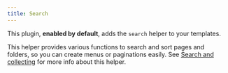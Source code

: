 ```yaml
---
title: Search
---
```


This plugin, **enabled by default**, adds the `search` helper to your templates.

This helper provides various functions to search and sort pages and folders, so you can create menus or paginations easily. See [Search and collecting](creating-pages/searcher/) for more info about this helper.